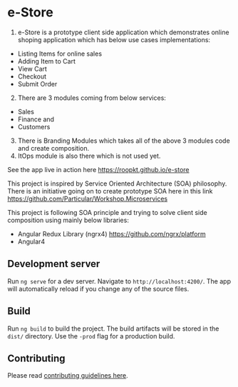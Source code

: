 # e-Store

1. e-Store is a prototype client side application which demonstrates online shoping application which has below use cases implementations:

  * Listing Items for online sales
  * Adding Item to Cart
  * View Cart
  * Checkout
  * Submit Order

2. There are 3 modules coming from below services:

 * Sales
 * Finance and 
 * Customers
 
3. There is Branding Modules which takes all of the above 3 modules code and create composition.
5. ItOps module is also there which is not used yet. 

See the app live in action here https://roopkt.github.io/e-store

This project is inspired by Service Oriented Architecture (SOA) philosophy. 
There is an initiative going on to create prototype SOA here in this link https://github.com/Particular/Workshop.Microservices

This project is following SOA principle and trying to solve client side composition using mainly below libraries:

 * Angular Redux Library (ngrx4) https://github.com/ngrx/platform
 * Angular4 

## Development server

Run `ng serve` for a dev server. Navigate to `http://localhost:4200/`. The app will automatically reload if you change any of the source files.

## Build

Run `ng build` to build the project. The build artifacts will be stored in the `dist/` directory. Use the `-prod` flag for a production build.

## Contributing
Please read [contributing guidelines here](./CONTRIBUTING.md).

<a href="https://github.com/roopkt/e-store/graphs/contributors"></a>

